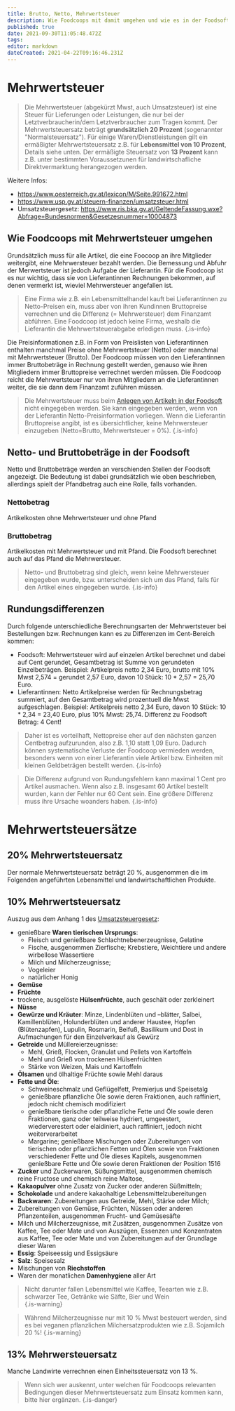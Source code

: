 ```yaml
---
title: Brutto, Netto, Mehrwertsteuer
description: Wie Foodcoops mit damit umgehen und wie es in der Foodsoft zu berücksichtigen ist
published: true
date: 2021-09-30T11:05:48.472Z
tags: 
editor: markdown
dateCreated: 2021-04-22T09:16:46.231Z
---
```


# Mehrwertsteuer

> Die Mehrwertsteuer (abgekürzt Mwst, auch Umsatzsteuer) ist eine Steuer für Lieferungen oder Leistungen, die nur bei der Letztverbraucherin/dem Letztverbraucher zum Tragen kommt. Der Mehrwertsteuersatz beträgt **grundsätzlich 20 Prozent** (sogenannter "Normalsteuersatz"). Für einige Waren/Dienstleistungen gilt ein ermäßigter Mehrwertsteuersatz z.B. für **Lebensmittel von 10 Prozent**, Details siehe unten. Der ermäßigte Steuersatz von **13 Prozent** kann z.B. unter bestimmten Voraussetzunen für landwirtschafliche Direktvermarktung herangezogen werden.



Weitere Infos:
- https://www.oesterreich.gv.at/lexicon/M/Seite.991672.html
- https://www.usp.gv.at/steuern-finanzen/umsatzsteuer.html
- Umsatzsteuergesetz: https://www.ris.bka.gv.at/GeltendeFassung.wxe?Abfrage=Bundesnormen&Gesetzesnummer=10004873

## Wie Foodcoops mit Mehrwertsteuer umgehen

Grundsätzlich muss für alle Artikel, die eine Foocoop an ihre Mitglieder weitergibt, eine Mehrwersteuer bezahlt werden. Die Bemessung und Abfuhr der Merwertsteuer ist jedoch Aufgabe der Lieferantin. Für die Foodcoop ist es nur wichtig, dass sie von Lieferantinnen Rechnungen bekommen, auf denen vermerkt ist, wieviel Mehrwersteuer angefallen ist.

> Eine Firma wie z.B. ein Lebensmittelhandel kauft bei Lieferantinnen zu Netto-Preisen ein, muss aber von ihren Kundinnen Bruttopreise verrechnen und die Differenz (= Mehrwersteuer) dem Finanzamt abführen. Eine Foodcoop ist jedoch keine Firma, weshalb die Lieferantin die Mehrwertsteuerabgabe erledigen muss. 
{.is-info}


Die Preisinformationen z.B. in Form von Preislisten von Lieferantinnen enthalten manchmal Preise ohne Mehrwertsteuer (Netto) oder manchmal mit Mehrwertsteuer (Brutto). Der Foodcoop müssen von den Lieferantinnen immer Bruttobeträge in Rechnung gestellt werden, genauso wie ihren Mitgliedern immer Bruttopreise verrechnet werden müssen. Die Foodcoop reicht die Mehrwertsteuer nur von ihren Mitgliedern an die Lieferantinnen weiter, die sie dann dem Finanzamt zuführen müssen.

> Die Mehrwertsteuer muss beim [Anlegen von Artikeln in der Foodsoft](../Lieferantinnen) nicht eingegeben werden. Sie kann eingegeben werden, wenn von der Lieferantin Netto-Preisinformation vorliegen. Wenn die Lieferantin Bruttopreise angibt, ist es übersichtlicher, keine Mehrwersteuer einzugeben (Netto=Brutto, Mehrwertsteuer = 0%). 
{.is-info}


## Netto- und Bruttobeträge in der Foodsoft

Netto und Bruttobeträge werden an verschienden Stellen der Foodsoft angezeigt. Die Bedeutung ist dabei grundsätzlich wie oben beschrieben, allerdings spielt der Pfandbetrag auch eine Rolle, falls vorhanden.

### Nettobetrag

Artikelkosten ohne Mehrwertsteuer und ohne Pfand 

### Bruttobetrag
Artikelkosten mit Mehrwertsteuer und mit Pfand. Die Foodsoft berechnet auch auf das Pfand die  Mehrwersteuer.

> Netto- und Bruttobetrag sind gleich, wenn keine Mehrwersteuer eingegeben wurde, bzw. unterscheiden sich um das Pfand, falls für den Artikel eines eingegeben wurde.
{.is-info}

## Rundungsdifferenzen

Durch folgende unterschiedliche Berechnungsarten der Mehrwertsteuer bei Bestellungen bzw. Rechnungen kann es zu Differenzen im Cent-Bereich kommen:
- Foodsoft: Mehrwertsteuer wird auf einzelen Artikel berechnet und dabei auf Cent gerundet, Gesamtbetrag ist Summe von gerundeten Einzelbeträgen. Beispiel: Artikelpreis netto 2,34 Euro, brutto mit 10% Mwst 2,574 = gerundet 2,57 Euro, davon 10 Stück: 10 * 2,57 = 25,70 Euro.
- Lieferantinnen: Netto Artikelpreise werden für Rechnungsbetrag summiert, auf den Gesamtbetrag wird prozentuell die Mwst aufgeschlagen. Beispiel: Artikelpreis netto 2,34 Euro, davon 10 Stück: 10 * 2,34 = 23,40 Euro, plus 10% Mwst: 25,74. Differenz zu Foodsoft Betrag: 4 Cent!

> Daher ist es vorteilhaft, Nettopreise eher auf den nächsten ganzen Centbetrag aufzurunden, also z.B. 1,10 statt 1,09 Euro. Dadurch können systematische Verluste der Foodcoop vermieden werden, besonders wenn von einer Lieferantin viele Artikel bzw. Einheiten mit kleinen Geldbeträgen bestellt werden.
{.is-info}

> Die Differenz aufgrund von Rundungsfehlern kann maximal 1 Cent pro Artikel ausmachen. Wenn also z.B. insgesamt 60 Artikel bestellt wurden, kann der Fehler nur 60 Cent sein. Eine größere Differenz muss ihre Ursache woanders haben.
{.is-info}

# Mehrwertsteuersätze

## 20% Mehrwertsteuersatz

Der normale Mehrwertsteuersatz beträgt 20 %, ausgenommen die im Folgenden angeführten Lebensmittel und landwirtschaftlichen Produkte.

## 10% Mehrwertsteuersatz

Auszug aus dem Anhang 1 des [Umsatzsteuergesetz](https://www.ris.bka.gv.at/GeltendeFassung.wxe?Abfrage=Bundesnormen&Gesetzesnummer=10004873):
- genießbare **Waren tierischen Ursprungs**: 
  - Fleisch und genießbare Schlachtnebenerzeugnisse, Gelatine 
  - Fische, ausgenommen Zierfische; Krebstiere, Weichtiere und andere wirbellose Wassertiere 
  - Milch und Milcherzeugnisse; 
  - Vogeleier
  - natürlicher Honig 
- **Gemüse** 
- **Früchte** 
- trockene, ausgelöste **Hülsenfrüchte**, auch geschält oder zerkleinert
- **Nüsse** 
- **Gewürze und Kräuter**: Minze, Lindenblüten und –blätter, Salbei, Kamillenblüten, Holunderblüten und anderer Haustee, Hopfen (Blütenzapfen), Lupulin, Rosmarin, Beifuß, Basilikum und Dost in Aufmachungen für den Einzelverkauf als Gewürz
- **Getreide** und Müllereierzeugnisse: 
  - Mehl, Grieß, Flocken, Granulat und Pellets von Kartoffeln 
  - Mehl und Grieß von trockenen Hülsenfrüchten
  - Stärke von Weizen, Mais und Kartoffeln 
- **Ölsamen** und ölhaltige Früchte sowie Mehl daraus 
- **Fette und Öle**:
  - Schweineschmalz und Geflügelfett, Premierjus und Speisetalg
  - genießbare pflanzliche Öle sowie deren Fraktionen, auch raffiniert, jedoch nicht chemisch modifiziert
  - genießbare tierische oder pflanzliche Fette und Öle sowie deren Fraktionen, ganz oder teilweise hydriert, umgeestert, wiederverestert oder elaidiniert, auch raffiniert, jedoch nicht weiterverarbeitet
  - Margarine; genießbare Mischungen oder Zubereitungen von tierischen oder pflanzlichen Fetten und Ölen sowie von Fraktionen verschiedener Fette und Öle dieses Kapitels, ausgenommen genießbare Fette und Öle sowie deren Fraktionen der Position 1516 
- **Zucker** und Zuckerwaren, Süßungsmittel, ausgenommen chemisch reine Fructose und chemisch reine Maltose, 
- **Kakaopulver** ohne Zusatz von Zucker oder anderen Süßmitteln; 
- **Schokolade** und andere kakaohaltige Lebensmittelzubereitungen 
- **Backwaren**: Zubereitungen aus Getreide, Mehl, Stärke oder Milch;  
- Zubereitungen von Gemüse, Früchten, Nüssen oder anderen Pflanzenteilen, ausgenommen Frucht- und Gemüsesäfte
- Milch und Milcherzeugnisse, mit Zusätzen, ausgenommen Zusätze von Kaffee, Tee oder Mate und von Auszügen, Essenzen und Konzentraten aus Kaffee, Tee oder Mate und von Zubereitungen auf der Grundlage dieser Waren 
- **Essig**: Speiseessig und Essigsäure 
- **Salz**: Speisesalz 
- Mischungen von **Riechstoffen** 
- Waren der monatlichen **Damenhygiene** aller Art

> Nicht darunter fallen Lebensmittel wie Kaffee, Teearten wie z.B. schwarzer Tee, Getränke wie Säfte, Bier und Wein  
{.is-warning}

> Während Milcherzeugnisse nur mit 10 % Mwst besteuert werden, sind es bei veganen pflanzlichen Milchersatzprodukten wie z.B. Sojamilch 20 %!
{.is-warning}


## 13% Mehrwersteuersatz

Manche Landwirte verrechnen einen Einheitssteuersatz von 13 %. 

> Wenn sich wer auskennt, unter welchen  für Foodcoops relevanten Bedingungen dieser Mehrwertsteuersatz zum Einsatz kommen kann, bitte hier ergänzen.
{.is-danger}

